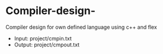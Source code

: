 # Compiler-design-
Compiler design for own defined language using c++  and flex
* Input: project/cmpin.txt
* Output: project/cmpout.txt
